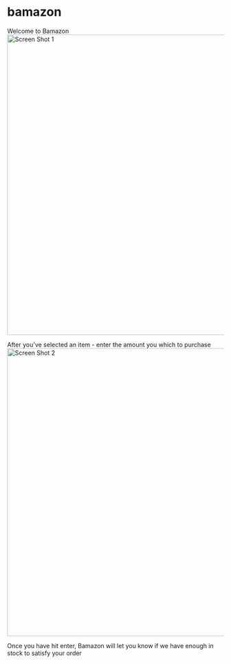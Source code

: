 # bamazon
Welcome to Bamazon <br>
<img width="699" alt="Screen Shot 1" src="https://user-images.githubusercontent.com/44173984/55775207-86b15780-5a55-11e9-8827-c5aecfca188a.png">

After you've selected an item - enter the amount you which to purchase <img width="670" alt="Screen Shot 2" src="https://user-images.githubusercontent.com/44173984/55775251-b2ccd880-5a55-11e9-9b56-8a84dc344bc2.png">

Once you have hit enter, Bamazon will let you know if we have enough in stock to satisfy your order <br>
